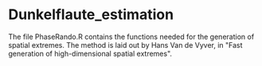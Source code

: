 # Dunkelflaute_estimation

The file PhaseRando.R contains the functions needed for the generation of spatial extremes. The method is laid out by Hans Van de Vyver, in "Fast generation of high-dimensional spatial extremes". 
